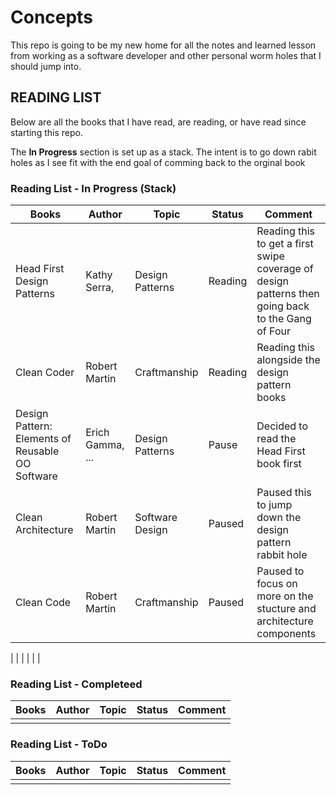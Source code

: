 # Concepts

This repo is going to be my new home for all the notes and learned lesson from working as a software developer and other personal worm holes that I should jump into.



## READING LIST

Below are all the books that I have read, are reading, or have read since starting this repo. 

The **In Progress** section is set up as a stack. The intent is to go down rabit holes as I see fit with the end goal of comming back to the orginal book

### Reading List - In Progress (Stack)

 Books        | Author           | Topic | Status |  Comment |
| ------------|------------------| ------| -----  | ---------|
| Head First Design Patterns  | Kathy Serra, | Design Patterns | Reading  | Reading this to get a first swipe coverage of design patterns then going back to the Gang of Four   | 
| Clean Coder    | Robert Martin  | Craftmanship | Reading  | Reading this alongside the design pattern books  |
| Design Pattern: Elements of Reusable OO Software     | Erich Gamma, ...  |  Design Patterns| Pause  | Decided to read the Head First book first |
| Clean Architecture    | Robert Martin  | Software Design | Paused  | Paused this to jump down the design pattern rabbit hole |
| Clean Code    | Robert Martin  | Craftmanship | Paused  | Paused to focus on more on the stucture and architecture components  |

|     |   |  |   |  |


### Reading List - Completeed

 Books        | Author           | Topic | Status |  Comment |
| ------------|------------------| ------| -----  | ---------|
|     |   |  |   |  |



### Reading List - ToDo

  Books        | Author           | Topic | Status |  Comment |
| ------------|------------------| ------| -----  | ---------|
|     |   |  |   |  |
